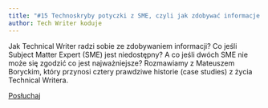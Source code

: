 ```yaml
---
title: "#15 Technoskryby potyczki z SME, czyli jak zdobywać informacje potrzebne do tworzenia dokumentacji"
author: Tech Writer koduje
---
```


Jak Technical Writer radzi sobie ze zdobywaniem informacji? Co jeśli Subject Matter Expert (SME) jest niedostępny? A co jeśli dwóch SME nie może się zgodzić co jest najważniejsze? Rozmawiamy z Mateuszem Boryckim, który przynosi cztery prawdziwe historie (case studies) z życia Technical Writera.

<a class="listenButton" href="https://anchor.fm/docdeveloper/episodes/15-Technoskryby-potyczki-z-SME--czyli-jak-zdobywa-informacje-potrzebne-do-tworzenia-dokumentacji-ecel9n/a-a1sf1um" target="_blank" rel="noopener noreferrer">Posłuchaj</a>
